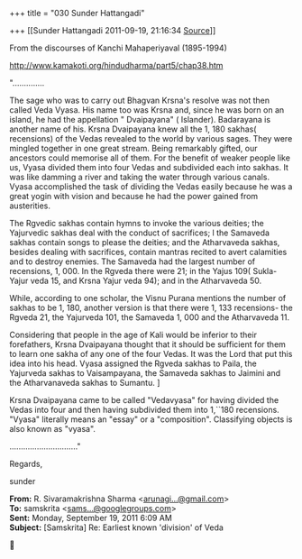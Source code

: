 +++
title = "030 Sunder Hattangadi"

+++
[[Sunder Hattangadi	2011-09-19, 21:16:34 [Source](https://groups.google.com/g/samskrita/c/DnABtLXxkRA)]]



From the discourses of Kanchi Mahaperiyaval (1895-1994)



<http://www.kamakoti.org/hindudharma/part5/chap38.htm>

"..............

The sage who was to carry out Bhagvan Krsna's resolve was not then called Veda Vyasa. His name too was Krsna and, since he was born on an island, he had the appellation " Dvaipayana" ( Islander). Badarayana is another name of his. Krsna Dvaipayana knew all the 1, 180 sakhas( recensions) of the Vedas revealed to the world by various sages. They were mingled together in one great stream. Being remarkably gifted, our ancestors could memorise all of them. For the benefit of weaker people like us, Vyasa divided them into four Vedas and subdivided each into sakhas. It was like damming a river and taking the water through various canals. Vyasa accomplished the task of dividing the Vedas easily because he was a great yogin with vision and because he had the power gained from austerities.

The Rgvedic sakhas contain hymns to invoke the various deities; the Yajurvedic sakhas deal with the conduct of sacrifices; l the Samaveda sakhas contain songs to please the deities; and the Atharvaveda sakhas, besides dealing with sacrifices, contain mantras recited to avert calamities and to destroy enemies. The Samaveda had the largest number of recensions, 1, 000. In the Rgveda there were 21; in the Yajus 109( Sukla-Yajur veda 15, and Krsna Yajur veda 94); and in the Atharvaveda 50.

While, according to one scholar, the Visnu Purana mentions the number of sakhas to be 1, 180, another version is that there were 1, 133 recensions- the Rgveda 21, the Yajurveda 101, the Samaveda 1, 000 and the Atharvaveda 11.

Considering that people in the age of Kali would be inferior to their forefathers, Krsna Dvaipayana thought that it should be sufficient for them to learn one sakha of any one of the four Vedas. It was the Lord that put this idea into his head. Vyasa assigned the Rgveda sakhas to Paila, the Yajurveda sakhas to Vaisampayana, the Samaveda sakhas to Jaimini and the Atharvanaveda sakhas to Sumantu. \]

Krsna Dvaipayana came to be called "Vedavyasa" for having divided the Vedas into four and then having subdivided them into 1,``180 recensions. "Vyasa" literally means an "essay" or a "composition". Classifying objects is also known as "vyasa".

.............................."





Regards,



sunder

**From:** R. Sivaramakrishna Sharma \<[arunagi...@gmail.com]()\>  
**To:** samskrita \<[sams...@googlegroups.com]()\>  
**Sent:** Monday, September 19, 2011 6:09 AM  
**Subject:** \[Samskrita\] Re: Earliest known 'division' of Veda

  



